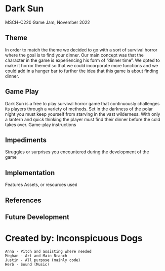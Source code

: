# Dark Sun
MSCH-C220 Game Jam, November 2022

## Theme
In order to match the theme we decided to go with a sort of survival horror where the goal is to find your dinner. Our main concept was that the character in the game is experiencing his form of “dinner time”. We opted to make it horror themed so that we could incorporate more functions and we could add in a hunger bar to further the idea that this game is about finding dinner. 

## Game Play
Dark Sun is a free to play survival horror game that continuously challenges its players through a variety of methods. Set in the darkness of the polar night you must keep yourself from starving in the vast wilderness. With only a lantern and quick thinking the player must find their dinner before the cold takes over. 
Game-play instructions

## Impediments
Struggles or surprises you encountered during the development of the game

## Implementation
Features
Assets, or resources used

## References

## Future Development

# Created by: Inconspicuous Dogs
    Anna - Pitch and assisting where needed
    Meghan - Art and Main Branch
    Justin - All purpose (mainly code) 
    Herb - Sound (Music)
